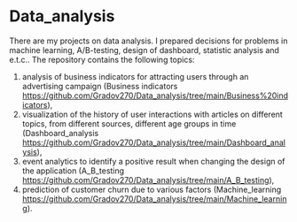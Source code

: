 # Data_analysis
There are my projects on data analysis. I prepared decisions for problems in machine learning, A/B-testing, design of dashboard, statistic analysis and e.t.c..
The repository contains the following topics: 
1. analysis of business indicators for attracting users through an advertising campaign (Business indicators https://github.com/Gradov270/Data_analysis/tree/main/Business%20indicators), 
2. visualization of the history of user interactions with articles on different topics, from different sources, different age groups in time (Dashboard_analysis https://github.com/Gradov270/Data_analysis/tree/main/Dashboard_analysis), 
3. event analytics to identify a positive result when changing the design of the application (A_B_testing https://github.com/Gradov270/Data_analysis/tree/main/A_B_testing),
4. prediction of customer churn due to various factors (Machine_learning https://github.com/Gradov270/Data_analysis/tree/main/Machine_learning).
